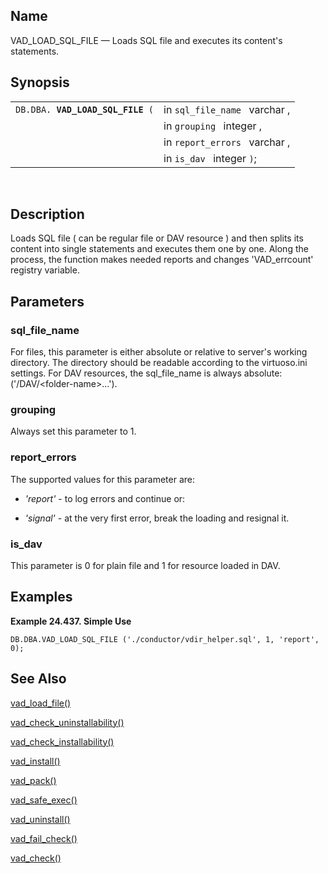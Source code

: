 <div>

<div>

</div>

<div>

## Name

VAD_LOAD_SQL_FILE — Loads SQL file and executes its content's
statements.

</div>

<div>

## Synopsis

<div>

|                                       |                               |
|---------------------------------------|-------------------------------|
| `DB.DBA. `**`VAD_LOAD_SQL_FILE`**` (` | in `sql_file_name ` varchar , |
|                                       | in `grouping ` integer ,      |
|                                       | in `report_errors ` varchar , |
|                                       | in `is_dav ` integer `)`;     |

<div>

 

</div>

</div>

</div>

<div>

## Description

Loads SQL file ( can be regular file or DAV resource ) and then splits
its content into single statements and executes them one by one. Along
the process, the function makes needed reports and changes
'VAD_errcount' registry variable.

</div>

<div>

## Parameters

<div>

### sql_file_name

For files, this parameter is either absolute or relative to server's
working directory. The directory should be readable according to the
virtuoso.ini settings. For DAV resources, the sql_file_name is always
absolute: ('/DAV/\<folder-name\>...').

</div>

<div>

### grouping

Always set this parameter to 1.

</div>

<div>

### report_errors

The supported values for this parameter are:

<div>

- <span class="emphasis">*'report'* </span> - to log errors and continue
  or:

- <span class="emphasis">*'signal'* </span> - at the very first error,
  break the loading and resignal it.

</div>

</div>

<div>

### is_dav

This parameter is 0 for plain file and 1 for resource loaded in DAV.

</div>

</div>

<div>

## Examples

<div>

**Example 24.437. Simple Use**

<div>

``` programlisting
DB.DBA.VAD_LOAD_SQL_FILE ('./conductor/vdir_helper.sql', 1, 'report', 0);
```

</div>

</div>

  

</div>

<div>

## See Also

<a href="fn_vad_load_file.html" class="link"
title="VAD_LOAD_FILE">vad_load_file()</a>

<a href="fn_vad_check_uninstallability.html" class="link"
title="VAD_CHECK_UNINSTALLABILITY">vad_check_uninstallability()</a>

<a href="fn_vad_check_installability.html" class="link"
title="VAD_CHECK_INSTALLABILITY">vad_check_installability()</a>

<a href="fn_vad_install.html" class="link"
title="VAD_INSTALL">vad_install()</a>

<a href="fn_vad_pack.html" class="link" title="VAD_PACK">vad_pack()</a>

<a href="fn_vad_safe_exec.html" class="link"
title="VAD_SAFE_EXEC">vad_safe_exec()</a>

<a href="fn_vad_uninstall.html" class="link"
title="VAD_UNINSTALL">vad_uninstall()</a>

<a href="fn_vad_fail_check.html" class="link"
title="VAD_FAIL_CHECK">vad_fail_check()</a>

<a href="fn_vad_check.html" class="link"
title="VAD_CHECK">vad_check()</a>

</div>

</div>
